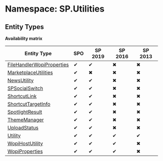 # Namespace: SP.Utilities
## Entity Types

**Availability matrix**

Entity Type | SPO | SP 2019 | SP 2016 | SP 2013
----------|-----|---------|---------|--------
[FileHandlerWopiProperties](./EntityTypes/FileHandlerWopiProperties) | ✔ | ✔ | ✖ | ✖
[MarketplaceUtilities](./EntityTypes/MarketplaceUtilities) | ✔ | ✖ | ✖ | ✖
[NewsUtility](./EntityTypes/NewsUtility) | ✔ | ✔ | ✖ | ✖
[SPSocialSwitch](./EntityTypes/SPSocialSwitch) | ✔ | ✔ | ✖ | ✖
[ShortcutLink](./EntityTypes/ShortcutLink) | ✔ | ✔ | ✖ | ✖
[ShortcutTargetInfo](./EntityTypes/ShortcutTargetInfo) | ✔ | ✔ | ✖ | ✖
[SpotlightResult](./EntityTypes/SpotlightResult) | ✔ | ✔ | ✖ | ✖
[ThemeManager](./EntityTypes/ThemeManager) | ✔ | ✔ | ✖ | ✖
[UploadStatus](./EntityTypes/UploadStatus) | ✔ | ✔ | ✖ | ✖
[Utility](./EntityTypes/Utility) | ✔ | ✔ | ✔ | ✔
[WopiHostUtility](./EntityTypes/WopiHostUtility) | ✔ | ✔ | ✔ | ✖
[WopiProperties](./EntityTypes/WopiProperties) | ✔ | ✔ | ✔ | ✖
